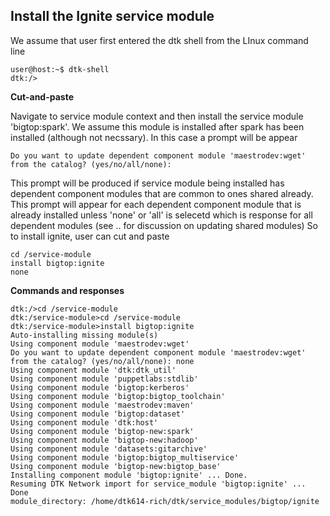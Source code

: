 ## Install the Ignite service module
We assume that user first entered the dtk shell from the LInux command line
```
user@host:~$ dtk-shell
dtk:/>
```

**Cut-and-paste**

Navigate to service module context and then install the service module 'bigtop:spark'. We assume this module is installed after spark has been installed (although not necssary). In this case a prompt will be appear
```
Do you want to update dependent component module 'maestrodev:wget' from the catalog? (yes/no/all/none):
```
This prompt will be produced if service module being installed has dependent component modules that are common to ones shared already. This prompt will appear for each dependent component module that is already installed unless 'none' or 'all' is selecetd which is response for all dependent modules (see .. for discussion on updating shared modules)
So to install ignite, user can cut and paste
```
cd /service-module
install bigtop:ignite
none

```

**Commands and responses**
```
dtk:/>cd /service-module
dtk:/service-module>cd /service-module
dtk:/service-module>install bigtop:ignite
Auto-installing missing module(s)
Using component module 'maestrodev:wget'
Do you want to update dependent component module 'maestrodev:wget' from the catalog? (yes/no/all/none): none
Using component module 'dtk:dtk_util'
Using component module 'puppetlabs:stdlib'
Using component module 'bigtop:kerberos'
Using component module 'bigtop:bigtop_toolchain'
Using component module 'maestrodev:maven'
Using component module 'bigtop:dataset'
Using component module 'dtk:host'
Using component module 'bigtop-new:spark'
Using component module 'bigtop-new:hadoop'
Using component module 'datasets:gitarchive'
Using component module 'bigtop:bigtop_multiservice'
Using component module 'bigtop-new:bigtop_base'
Installing component module 'bigtop:ignite' ... Done.
Resuming DTK Network import for service_module 'bigtop:ignite' ... Done
module_directory: /home/dtk614-rich/dtk/service_modules/bigtop/ignite
```
